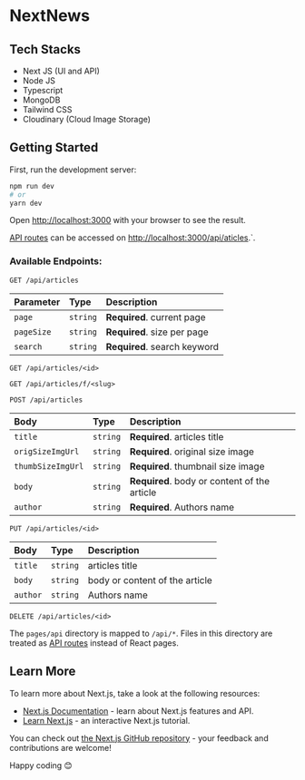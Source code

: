 # NextNews

## Tech Stacks
* Next JS (UI and API)
* Node JS
* Typescript
* MongoDB
* Tailwind CSS
* Cloudinary (Cloud Image Storage)


## Getting Started

First, run the development server:

```bash
npm run dev
# or
yarn dev
```

Open [http://localhost:3000](http://localhost:3000) with your browser to see the result.

[API routes](https://nextjs.org/docs/api-routes/introduction) can be accessed on [http://localhost:3000/api/aticles](http://localhost:3000/api/aticles).`.

### Available Endpoints:


```http
GET /api/articles
```
| Parameter | Type | Description |
| :--- | :--- | :--- |
| `page` | `string` | **Required**. current page |
| `pageSize` | `string` | **Required**. size per page |
| `search` | `string` | **Required**. search keyword |


```http
GET /api/articles/<id>
```

```http
GET /api/articles/f/<slug>
```

```http
POST /api/articles
```
| Body | Type | Description |
| :--- | :--- | :--- |
| `title` | `string` | **Required**. articles title |
| `origSizeImgUrl` | `string` | **Required**. original size image |
| `thumbSizeImgUrl` | `string` | **Required**. thumbnail size image |
| `body` | `string` | **Required**. body or content of the article |
| `author` | `string` | **Required**. Authors name |


```http
PUT /api/articles/<id>
```

| Body | Type | Description |
| :--- | :--- | :--- |
| `title` | `string` | articles title |
| `body` | `string` | body or content of the article |
| `author` | `string` | Authors name |


```http
DELETE /api/articles/<id>
```



The `pages/api` directory is mapped to `/api/*`. Files in this directory are treated as [API routes](https://nextjs.org/docs/api-routes/introduction) instead of React pages.

## Learn More

To learn more about Next.js, take a look at the following resources:

- [Next.js Documentation](https://nextjs.org/docs) - learn about Next.js features and API.
- [Learn Next.js](https://nextjs.org/learn) - an interactive Next.js tutorial.

You can check out [the Next.js GitHub repository](https://github.com/vercel/next.js/) - your feedback and contributions are welcome!


Happy coding 😊
